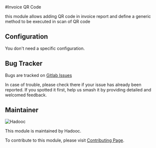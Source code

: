 #Invoice QR Code

this module allows adding QR code in invoice report and define a generic method
to be executed in scan of QR code

## Configuration

You don't need a specific configuration.

## Bug Tracker

Bugs are tracked on
[Gitlab Issues](https://gitlab.com/hadooc/odoo/account/issues)

In case of trouble, please check there if your issue has already been reported.
If you spotted it first, help us smash it by providing detailed and welcomed
feedback.

## Maintainer

![Hadooc](https://hadooc.com/logo)

This module is maintained by Hadooc.

To contribute to this module, please visit
[Contributing Page](https://gitlab.com/hadooc/extra/wikis/Contributing).
